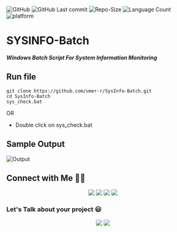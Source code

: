![GitHub](https://img.shields.io/github/license/umer-r/SysInfo-Batch) ![GitHub Last commit](https://img.shields.io/github/last-commit/umer-r/SysInfo-Batch) ![Repo-Size](https://img.shields.io/github/repo-size/umer-r/SysInfo-Batch)
![Language Count](https://img.shields.io/github/languages/count/umer-r/SysInfo-Batch) ![platform](https://img.shields.io/badge/platform-windows-blue)
# SYSINFO-Batch

***Windows Batch Script For System Information Monitoring***

## Run file
```batch
git clone https://github.com/umer-r/SysInfo-Batch.git
cd SysInfo-Batch
sys_check.bat
```
OR

- Double click on sys_check.bat

## Sample Output

![Output](https://user-images.githubusercontent.com/83476929/206752772-fdaff8e0-2f09-4d0a-be2d-e9c19fc4ec0f.png)

## Connect with Me 🤝🏻 &nbsp;

<p align="center">
<a href="https://www.linkedin.com/in/umer-r-437120214/"><img src="https://img.shields.io/badge/-Umer%20R-0077B5?style=flat&logo=Linkedin&logoColor=white"/></a>
<a href="mailto:russs3400@gmail.com"><img src="https://img.shields.io/badge/-Umer R-D14836?style=flat&logo=Gmail&logoColor=white"/></a>
<a href="https://instagram.com/umer_r74"><img src="https://img.shields.io/badge/-@umer__r74-E4405F?style=flat&logo=Instagram&logoColor=white"/></a>
<a href="https://twitter.com/umer_74"><img src="https://img.shields.io/badge/-@umer__74-1877F2?style=flat&logo=Twitter&logoColor=white"/></a>
</p>

### Let's Talk about your project :smiley:

<p align="center">
<a href="https://www.upwork.com/freelancers/~011184505ed9059668"><img src="https://img.shields.io/badge/-Umer%20R-6fda44?style=flat&logo=upwork&logoColor=white"/></a>
<a href="https://www.fiverr.com/hamza_rajaz"><img src="https://img.shields.io/badge/-Umer%20R-00b22d?style=flat&logo=Fiverr&logoColor=white"/></a>

</p>
